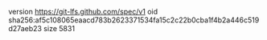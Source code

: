 version https://git-lfs.github.com/spec/v1
oid sha256:af5c108065eaacd783b2623371534fa15c2c22b0cba1f4b2a446c519d27aeb23
size 5831
